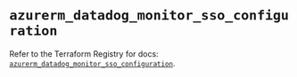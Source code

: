 # `azurerm_datadog_monitor_sso_configuration`

Refer to the Terraform Registry for docs: [`azurerm_datadog_monitor_sso_configuration`](https://registry.terraform.io/providers/hashicorp/azurerm/3.104.2/docs/resources/datadog_monitor_sso_configuration).
